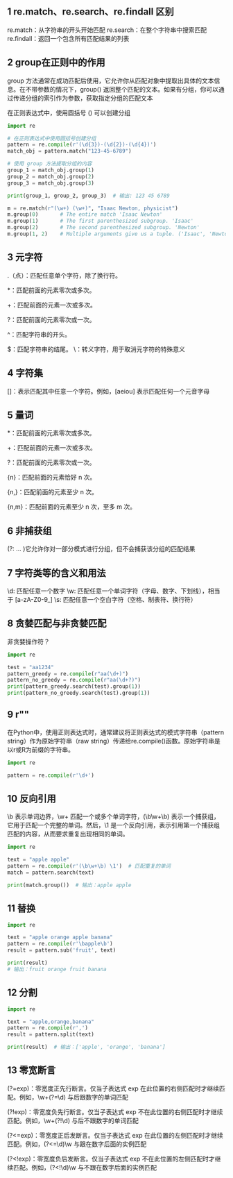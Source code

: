 ## 1 re.match、re.search、re.findall 区别
re.match：从字符串的开头开始匹配
re.search：在整个字符串中搜索匹配
re.findall：返回一个包含所有匹配结果的列表
## 2 group在正则中的作用
group 方法通常在成功匹配后使用，它允许你从匹配对象中提取出具体的文本信息。在不带参数的情况下，group() 返回整个匹配的文本。如果有分组，你可以通过传递分组的索引作为参数，获取指定分组的匹配文本

在正则表达式中，使用圆括号 () 可以创建分组
```python
import re

# 在正则表达式中使用圆括号创建分组
pattern = re.compile(r'(\d{3})-(\d{2})-(\d{4})')
match_obj = pattern.match("123-45-6789")

# 使用 group 方法提取分组的内容
group_1 = match_obj.group(1)
group_2 = match_obj.group(2)
group_3 = match_obj.group(3)

print(group_1, group_2, group_3)  # 输出: 123 45 6789

m = re.match(r"(\w+) (\w+)", "Isaac Newton, physicist")
m.group(0)       # The entire match 'Isaac Newton'
m.group(1)       # The first parenthesized subgroup. 'Isaac'
m.group(2)       # The second parenthesized subgroup. 'Newton'
m.group(1, 2)    # Multiple arguments give us a tuple. ('Isaac', 'Newton')
```
## 3 元字符
.（点）：匹配任意单个字符，除了换行符。

*：匹配前面的元素零次或多次。

+：匹配前面的元素一次或多次。

?：匹配前面的元素零次或一次。

^：匹配字符串的开头。

$：匹配字符串的结尾。
\：转义字符，用于取消元字符的特殊意义
## 4 字符集
[]：表示匹配其中任意一个字符。例如，[aeiou] 表示匹配任何一个元音字母
## 5 量词
*：匹配前面的元素零次或多次。

+：匹配前面的元素一次或多次。

?：匹配前面的元素零次或一次。

{n}：匹配前面的元素恰好 n 次。

{n,}：匹配前面的元素至少 n 次。

{n,m}：匹配前面的元素至少 n 次，至多 m 次。
## 6 非捕获组
(?: ... )它允许你对一部分模式进行分组，但不会捕获该分组的匹配结果
## 7 字符类等的含义和用法
\d: 匹配任意一个数字
\w: 匹配任意一个单词字符（字母、数字、下划线），相当于 [a-zA-Z0-9_]
\s: 匹配任意一个空白字符（空格、制表符、换行符）
## 8 贪婪匹配与非贪婪匹配
非贪婪操作符？
```python
import re

test = "aa1234"
pattern_greedy = re.compile(r"aa(\d+)")
pattern_no_greedy = re.compile(r"aa(\d+?)")
print(pattern_greedy.search(test).group(1))
print(pattern_no_greedy.search(test).group(1))
```
## 9 r""

在Python中，使用正则表达式时，通常建议将正则表达式的模式字符串（pattern string）作为原始字符串（raw string）传递给re.compile()函数。原始字符串是以r或R为前缀的字符串。
```python
import re

pattern = re.compile(r'\d+')
```
## 10 反向引用
\b 表示单词边界，\w+ 匹配一个或多个单词字符，(\b\w+\b) 表示一个捕获组，它用于匹配一个完整的单词。然后，\1 是一个反向引用，表示引用第一个捕获组匹配的内容，从而要求重复出现相同的单词。
```python
import re

text = "apple apple"
pattern = re.compile(r'(\b\w+\b) \1')  # 匹配重复的单词
match = pattern.search(text)

print(match.group())  # 输出：apple apple
```
## 11 替换
```python
import re

text = "apple orange apple banana"
pattern = re.compile(r'\bapple\b')
result = pattern.sub('fruit', text)

print(result)
# 输出：fruit orange fruit banana
```
## 12 分割
```python
import re

text = "apple,orange,banana"
pattern = re.compile(r',')
result = pattern.split(text)

print(result)  # 输出：['apple', 'orange', 'banana']
```
## 13 零宽断言
(?=exp)：零宽度正先行断言。仅当子表达式 exp 在此位置的右侧匹配时才继续匹配。例如，\w+(?=\d) 与后跟数字的单词匹配

(?!exp)：零宽度负先行断言。仅当子表达式 exp 不在此位置的右侧匹配时才继续匹配。例如，\w+(?!\d) 与后不跟数字的单词匹配

(?<=exp)：零宽度正后发断言。仅当子表达式 exp 在此位置的左侧匹配时才继续匹配。例如，(?<=\d)\w 与跟在数字后面的实例匹配

(?<!exp)：零宽度负后发断言。仅当子表达式 exp 不在此位置的左侧匹配时才继续匹配。例如，(?<!\d)\w 与不跟在数字后面的实例匹配